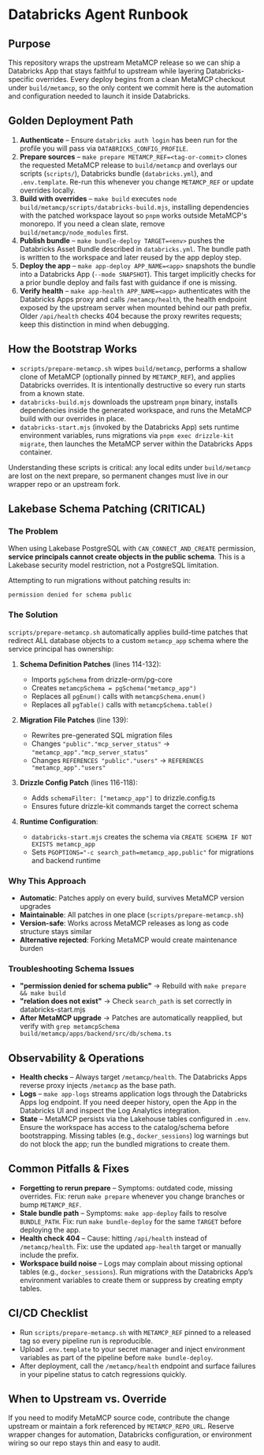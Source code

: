 # Databricks Agent Runbook

## Purpose
This repository wraps the upstream MetaMCP release so we can ship a Databricks App that stays faithful to upstream while layering Databricks-specific overrides. Every deploy begins from a clean MetaMCP checkout under `build/metamcp`, so the only content we commit here is the automation and configuration needed to launch it inside Databricks.

## Golden Deployment Path
1. **Authenticate** – Ensure `databricks auth login` has been run for the profile you will pass via `DATABRICKS_CONFIG_PROFILE`.
2. **Prepare sources** – `make prepare METAMCP_REF=<tag-or-commit>` clones the requested MetaMCP release to `build/metamcp` and overlays our scripts (`scripts/`), Databricks bundle (`databricks.yml`), and `.env.template`. Re-run this whenever you change `METAMCP_REF` or update overrides locally.
3. **Build with overrides** – `make build` executes `node build/metamcp/scripts/databricks-build.mjs`, installing dependencies with the patched workspace layout so `pnpm` works outside MetaMCP's monorepo. If you need a clean slate, remove `build/metamcp/node_modules` first.
4. **Publish bundle** – `make bundle-deploy TARGET=<env>` pushes the Databricks Asset Bundle described in `databricks.yml`. The bundle path is written to the workspace and later reused by the app deploy step.
5. **Deploy the app** – `make app-deploy APP_NAME=<app>` snapshots the bundle into a Databricks App (`--mode SNAPSHOT`). This target implicitly checks for a prior bundle deploy and fails fast with guidance if one is missing.
6. **Verify health** – `make app-health APP_NAME=<app>` authenticates with the Databricks Apps proxy and calls `/metamcp/health`, the health endpoint exposed by the upstream server when mounted behind our path prefix. Older `/api/health` checks 404 because the proxy rewrites requests; keep this distinction in mind when debugging.

## How the Bootstrap Works
- `scripts/prepare-metamcp.sh` wipes `build/metamcp`, performs a shallow clone of MetaMCP (optionally pinned by `METAMCP_REF`), and applies Databricks overrides. It is intentionally destructive so every run starts from a known state.
- `databricks-build.mjs` downloads the upstream `pnpm` binary, installs dependencies inside the generated workspace, and runs the MetaMCP build with our overrides in place.
- `databricks-start.mjs` (invoked by the Databricks App) sets runtime environment variables, runs migrations via `pnpm exec drizzle-kit migrate`, then launches the MetaMCP server within the Databricks Apps container.

Understanding these scripts is critical: any local edits under `build/metamcp` are lost on the next prepare, so permanent changes must live in our wrapper repo or an upstream fork.

## Lakebase Schema Patching (CRITICAL)

### The Problem
When using Lakebase PostgreSQL with `CAN_CONNECT_AND_CREATE` permission, **service principals cannot create objects in the public schema**. This is a Lakebase security model restriction, not a PostgreSQL limitation.

Attempting to run migrations without patching results in:
```
permission denied for schema public
```

### The Solution
`scripts/prepare-metamcp.sh` automatically applies build-time patches that redirect ALL database objects to a custom `metamcp_app` schema where the service principal has ownership:

1. **Schema Definition Patches** (lines 114-132):
   - Imports `pgSchema` from drizzle-orm/pg-core
   - Creates `metamcpSchema = pgSchema("metamcp_app")`
   - Replaces all `pgEnum()` calls with `metamcpSchema.enum()`
   - Replaces all `pgTable()` calls with `metamcpSchema.table()`

2. **Migration File Patches** (line 139):
   - Rewrites pre-generated SQL migration files
   - Changes `"public"."mcp_server_status"` → `"metamcp_app"."mcp_server_status"`
   - Changes `REFERENCES "public"."users"` → `REFERENCES "metamcp_app"."users"`

3. **Drizzle Config Patch** (lines 116-118):
   - Adds `schemaFilter: ["metamcp_app"]` to drizzle.config.ts
   - Ensures future drizzle-kit commands target the correct schema

4. **Runtime Configuration**:
   - `databricks-start.mjs` creates the schema via `CREATE SCHEMA IF NOT EXISTS metamcp_app`
   - Sets `PGOPTIONS="-c search_path=metamcp_app,public"` for migrations and backend runtime

### Why This Approach
- **Automatic**: Patches apply on every build, survives MetaMCP version upgrades
- **Maintainable**: All patches in one place (`scripts/prepare-metamcp.sh`)
- **Version-safe**: Works across MetaMCP releases as long as code structure stays similar
- **Alternative rejected**: Forking MetaMCP would create maintenance burden

### Troubleshooting Schema Issues
- **"permission denied for schema public"** → Rebuild with `make prepare && make build`
- **"relation does not exist"** → Check `search_path` is set correctly in databricks-start.mjs
- **After MetaMCP upgrade** → Patches are automatically reapplied, but verify with `grep metamcpSchema build/metamcp/apps/backend/src/db/schema.ts`

## Observability & Operations
- **Health checks** – Always target `/metamcp/health`. The Databricks Apps reverse proxy injects `/metamcp` as the base path.
- **Logs** – `make app-logs` streams application logs through the Databricks Apps log endpoint. If you need deeper history, open the App in the Databricks UI and inspect the Log Analytics integration.
- **State** – MetaMCP persists via the Lakehouse tables configured in `.env`. Ensure the workspace has access to the catalog/schema before bootstrapping. Missing tables (e.g., `docker_sessions`) log warnings but do not block the app; run the bundled migrations to create them.

## Common Pitfalls & Fixes
- **Forgetting to rerun prepare** – Symptoms: outdated code, missing overrides. Fix: rerun `make prepare` whenever you change branches or bump `METAMCP_REF`.
- **Stale bundle path** – Symptoms: `make app-deploy` fails to resolve `BUNDLE_PATH`. Fix: run `make bundle-deploy` for the same `TARGET` before deploying the app.
- **Health check 404** – Cause: hitting `/api/health` instead of `/metamcp/health`. Fix: use the updated `app-health` target or manually include the prefix.
- **Workspace build noise** – Logs may complain about missing optional tables (e.g., `docker_sessions`). Run migrations with the Databricks App’s environment variables to create them or suppress by creating empty tables.

## CI/CD Checklist
- Run `scripts/prepare-metamcp.sh` with `METAMCP_REF` pinned to a released tag so every pipeline run is reproducible.
- Upload `.env.template` to your secret manager and inject environment variables as part of the pipeline before `make bundle-deploy`.
- After deployment, call the `/metamcp/health` endpoint and surface failures in your pipeline status to catch regressions quickly.

## When to Upstream vs. Override
If you need to modify MetaMCP source code, contribute the change upstream or maintain a fork referenced by `METAMCP_REPO_URL`. Reserve wrapper changes for automation, Databricks configuration, or environment wiring so our repo stays thin and easy to audit.
